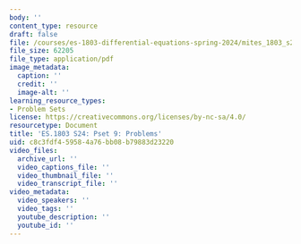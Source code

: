 ```yaml
---
body: ''
content_type: resource
draft: false
file: /courses/es-1803-differential-equations-spring-2024/mites_1803_s24_ps9.pdf
file_size: 62205
file_type: application/pdf
image_metadata:
  caption: ''
  credit: ''
  image-alt: ''
learning_resource_types:
- Problem Sets
license: https://creativecommons.org/licenses/by-nc-sa/4.0/
resourcetype: Document
title: 'ES.1803 S24: Pset 9: Problems'
uid: c8c3fdf4-5958-4a76-bb08-b79883d23220
video_files:
  archive_url: ''
  video_captions_file: ''
  video_thumbnail_file: ''
  video_transcript_file: ''
video_metadata:
  video_speakers: ''
  video_tags: ''
  youtube_description: ''
  youtube_id: ''
---
```

